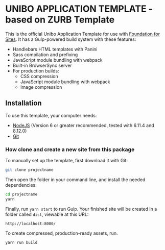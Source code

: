 # UNIBO APPLICATION TEMPLATE - based on ZURB Template

This is the official Unibo Application Template for use with [Foundation for Sites](http://foundation.zurb.com/sites). 
It has a Gulp-powered build system with these features:

- Handlebars HTML templates with Panini
- Sass compilation and prefixing
- JavaScript module bundling with webpack
- Built-in BrowserSync server
- For production builds:
  - CSS compression
  - JavaScript module bundling with webpack
  - Image compression

## Installation

To use this template, your computer needs:

- [NodeJS](https://nodejs.org/en/) (Version 6 or greater recommended, tested with 6.11.4 and 8.12.0)
- [Git](https://git-scm.com/)


### How clone and create a new site from this package

To manually set up the template, first download it with Git:

```bash
git clone projectname
```

Then open the folder in your command line, and install the needed dependencies:

```bash
cd projectname
yarn
```

Finally, run `yarn start` to run Gulp. Your finished site will be created in a folder called `dist`, viewable at this URL:

```
http://localhost:8000/
```

To create compressed, production-ready assets, run.


```
yarn run build
```
